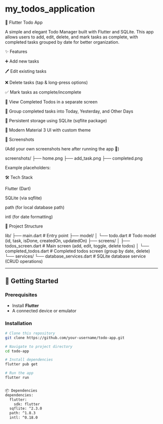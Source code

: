 # my_todos_application

📝 Flutter Todo App

A simple and elegant Todo Manager built with Flutter and SQLite.
This app allows users to add, edit, delete, and mark tasks as complete, with completed tasks grouped by date for better organization.

✨ Features

➕ Add new tasks

🖊️ Edit existing tasks

❌ Delete tasks (tap & long-press options)

✅ Mark tasks as complete/incomplete

📂 View Completed Todos in a separate screen

📅 Group completed tasks into Today, Yesterday, and Other Days

💾 Persistent storage using SQLite (sqflite package)

🎨 Modern Material 3 UI with custom theme

📸 Screenshots

(Add your own screenshots here after running the app 🙂)

screenshots/
├── home.png
├── add_task.png
├── completed.png


Example placeholders:




🛠️ Tech Stack

Flutter (Dart)

SQLite (via sqflite)

path (for local database path)

intl (for date formatting)

📂 Project Structure

lib/
├── main.dart # Entry point
├── model/
│ └── todo.dart # Todo model (id, task, isDone, createdOn, updatedOn)
├── screens/
│ ├── todos_screen.dart # Main screen (add, edit, toggle, delete todos)
│ └── completed_todos.dart # Completed todos screen (group by date, delete)
└── services/
└── database_services.dart # SQLite database service (CRUD operations)



---

## 🚀 Getting Started

### Prerequisites
- Install **Flutter**
- A connected device or emulator

### Installation
```bash
# Clone this repository
git clone https://github.com/your-username/todo-app.git

# Navigate to project directory
cd todo-app

# Install dependencies
flutter pub get

# Run the app
flutter run


📦 Dependencies
dependencies:
  flutter:
    sdk: flutter
  sqflite: ^2.3.0
  path: ^1.8.3
  intl: ^0.18.0
